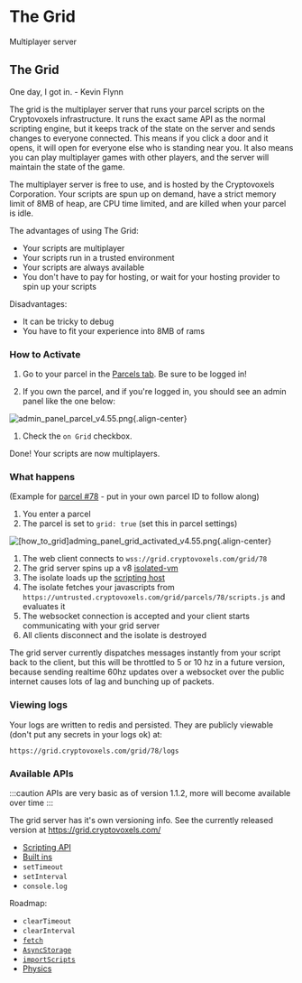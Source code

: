 # The Grid
Multiplayer server

## The Grid

One day, I got in. - Kevin Flynn

The grid is the multiplayer server that runs your parcel scripts on the Cryptovoxels infrastructure. It runs the exact same API as the normal scripting engine, but it keeps track of the state on the server and sends changes to everyone connected. This means if you click a door and it opens, it will open for everyone else who is standing near you. It also means you can play multiplayer games with other players, and the server will maintain the state of the game.

The multiplayer server is free to use, and is hosted by the Cryptovoxels Corporation. Your scripts are spun up on demand, have a strict memory limit of 8MB of heap, are CPU time limited, and are killed when your parcel is idle.

The advantages of using The Grid:

* Your scripts are multiplayer
* Your scripts run in a trusted environment
* Your scripts are always available
* You don't have to pay for hosting, or wait for your hosting provider to spin up your scripts

Disadvantages:

* It can be tricky to debug
* You have to fit your experience into 8MB of rams

### How to Activate
1. Go to your parcel in the [Parcels tab](https://www.cryptovoxels.com/account/parcels). Be sure to be logged in!

2. If you own the parcel, and if you're logged in, you should see an admin panel like the one below:

![admin_panel_parcel_v4.55.png](/tutorials/admin_panel_parcel_v4.55.png){.align-center}

1. Check the `on Grid` checkbox.

Done! Your scripts are now multiplayers.

### What happens

(Example for [parcel #78](https://www.cryptovoxels.com/parcels/78) - put in your own parcel ID to follow along)

1. You enter a parcel
2. The parcel is set to `grid: true` (set this in parcel settings)

![[how_to_grid]adming_panel_grid_activated_v4.55.png](/tutorials/[how_to_grid]adming_panel_grid_activated_v4.55.png){.align-center}

1. The web client connects to `wss://grid.cryptovoxels.com/grid/78`
2. The grid server spins up a v8 [isolated-vm](https://www.npmjs.com/package/isolated-vm?activeTab=readme)
3. The isolate loads up the [scripting host](http://github.com/cryptovoxels/scripting)
4. The isolate fetches your javascripts from `https://untrusted.cryptovoxels.com/grid/parcels/78/scripts.js` and evaluates it
5. The websocket connection is accepted and your client starts communicating with your grid server
6. All clients disconnect and the isolate is destroyed

The grid server currently dispatches messages instantly from your script back to the client, but this will be throttled to 5 or 10 hz in a future version, because sending realtime 60hz updates over a websocket over the public internet causes lots of lag and bunching up of packets.

### Viewing logs

Your logs are written to redis and persisted. They are publicly viewable (don't put any secrets in your logs ok) at:

`https://grid.cryptovoxels.com/grid/78/logs`

### Available APIs

:::caution
APIs are very basic as of version 1.1.2, more will become available over time 
:::

The grid server has it's own versioning  info. See the currently released version at https://grid.cryptovoxels.com/

* [Scripting API](/docs/Scripting/)
* [Built ins](https://developer.mozilla.org/en-US/docs/Web/JavaScript/Reference/Global_Objects)
* `setTimeout`
* `setInterval`
* `console.log`

Roadmap:

* `clearTimeout`
* `clearInterval`
* [`fetch`](https://developer.mozilla.org/en-US/docs/Web/API/Fetch_API)
* [`AsyncStorage`](https://reactnative.dev/docs/asyncstorage.html)
* [`importScripts`](https://developer.mozilla.org/en-US/docs/Web/API/WorkerGlobalScope/importScripts)
* [Physics](https://schteppe.github.io/cannon.js/)
